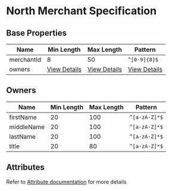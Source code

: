 # North Merchant Specification

## Base Properties

| Name | Min Length | Max Length | Pattern |
|---|---|---|---|
| merchantId | 8 | 50 | `^[0-9]{8}$` |
| owners | [View Details](#owners) | [View Details](#owners) | [View Details](#owners) |

## Owners

| Name | Min Length | Max Length | Pattern |
|---|---|---|---|
| firstName | 20 | 100 | `^[a-zA-Z]*$` |
| middleName | 20 | 100 | `^[a-zA-Z]*$` |
| lastName | 20 | 100 | `^[a-zA-Z]*$` |
| title | 20 | 80 | `^[a-zA-Z]*$` |

## Attributes

<!-- theme: info -->
Refer to [Attribute documentation](?path=docs/attribute/merchant/north.md) for more details
